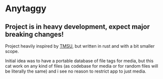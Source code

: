 # Anytaggy

## Project is in heavy development, expect major breaking changes!

Project heavily inspired by [TMSU](https://github.com/oniony/TMSU), but written in rust and with a bit smaller scope.

Initial idea was to have a portable database of file tags for media, but this cat work on any kind of files (as codebase for media or for random files will be literally the same) and i see no reason to restrict app to just media.